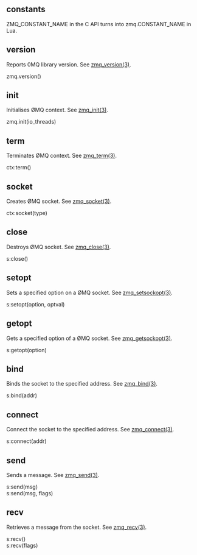 ## constants

ZMQ_CONSTANT_NAME in the C API turns into zmq.CONSTANT_NAME in Lua.

## version

Reports 0MQ library version.
See [zmq_version(3)](http://api.zeromq.org/zmq_version.html).

zmq.version()

## init

Initialises ØMQ context.
See [zmq_init(3)](http://api.zeromq.org/zmq_init.html).

zmq.init(io_threads)  

## term

Terminates ØMQ context.
See [zmq_term(3)](http://api.zeromq.org/zmq_term.html).

ctx:term()

## socket

Creates ØMQ socket.
See [zmq_socket(3)](http://api.zeromq.org/zmq_socket.html).

ctx:socket(type)

## close

Destroys ØMQ socket.
See [zmq_close(3)](http://api.zeromq.org/zmq_close.html).

s:close()

## setopt

Sets a specified option on a ØMQ socket.
See [zmq_setsockopt(3)](http://api.zeromq.org/zmq_setsockopt.html).

s:setopt(option, optval)

## getopt

Gets a specified option of a ØMQ socket.
See [zmq_getsockopt(3)](http://api.zeromq.org/zmq_getsockopt.html).

s:getopt(option)

## bind

Binds the socket to the specified address.
See [zmq_bind(3)](http://api.zeromq.org/zmq_bind.html).

s:bind(addr)

## connect

Connect the socket to the specified address.
See [zmq_connect(3)](http://api.zeromq.org/zmq_connect.html).

s:connect(addr)

## send

Sends a message.
See [zmq_send(3)](http://api.zeromq.org/zmq_send.html).

s:send(msg)  
s:send(msg, flags)

## recv

Retrieves a message from the socket.
See [zmq_recv(3)](http://api.zeromq.org/zmq_recv.html).

s:recv()  
s:recv(flags)
